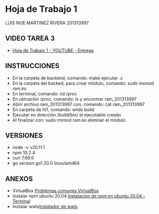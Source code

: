 # Hoja de Trabajo 1

LUIS NOE MARTINEZ RIVERA 201313997

## VIDEO TAREA 3

+ [Hoja de Trabajo 1 - YOUTUBE - Entrega](https://youtu.be/PWZihmxH5SQ)

## INSTRUCCIONES

+ En la carpeta de backend, comando: make ejecutar .c
+ En la carpeta del backed, para crear módulo, comando: sudo insmod ram.ko
+ En terminal, comando: cd /proc
+ En ubicación /proc, comando: ls y encontrar ram_201313997
+ Abrir archivo ram_201313997 con, comando: cat ram_201313997
+ En carpeta de ht1, comando: wilds build
+ Ejecutar en dirección /build/bin/ el ejecutable creado
+ Al finalizar con: sudo rmmod ram.ko eliminar el módulo

## VERSIONES

+ node -v v20.11.1
+ npm 10.2.4
+ curl 7.68.0
+ go version go1.20.0 linux/amd64

## ANEXOS

+ VirtualBox [Problemas comunes VirtualBox](https://www.youtube.com/watch?v=N-YJN4NQMl8)
+ Instalar npm ubuntu 20.04 [Instalación de npm en ubuntu 20.04 - Terminal](https://www.hostinger.com/tutorials/how-to-install-node-ubuntu?ppc_campaign=google_search_generic_hosting_all&bidkw=defaultkeyword&lo=9077183&gad_source=1&gclid=CjwKCAiArLyuBhA7EiwA-qo80K3AW9v4WeSNSQBE95mEfSa-6Zi6O9f3cdR7Plz3QpYjRN9G_1qQChoCYXsQAvD_BwE)
+ Instalar wails[Instalador de wails](https://dev.to/farooquememon385/install-wails-on-linux-kph)